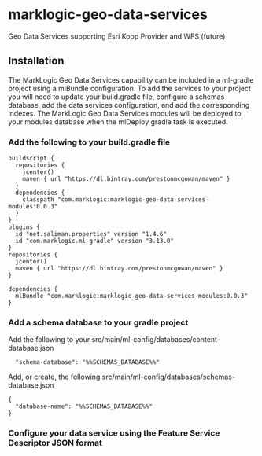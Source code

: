 # marklogic-geo-data-services

Geo Data Services supporting Esri Koop Provider and WFS (future)

## Installation

The MarkLogic Geo Data Services capability can be included in a ml-gradle project using a mlBundle configuration. To add the services to your project you will need to update your build.gradle file, configure a schemas database, add the data services configuration, and add the corresponding indexes. The MarkLogic Geo Data Services modules will be deployed to your modules database when the mlDeploy gradle task is executed.

### Add the following to your build.gradle file
```
buildscript {
  repositories {
    jcenter()
    maven { url "https://dl.bintray.com/prestonmcgowan/maven" }
  }
  dependencies {
    classpath "com.marklogic:marklogic-geo-data-services-modules:0.0.3"
  }
}
plugins {
  id "net.saliman.properties" version "1.4.6"
  id "com.marklogic.ml-gradle" version "3.13.0"
}
repositories {
  jcenter()
  maven { url "https://dl.bintray.com/prestonmcgowan/maven" }
}

dependencies {
  mlBundle "com.marklogic:marklogic-geo-data-services-modules:0.0.3"
}
```
### Add a schema database to your gradle project
Add the following to your src/main/ml-config/databases/content-database.json
```
  "schema-database": "%%SCHEMAS_DATABASE%%"
```
Add, or create,  the following src/main/ml-config/databases/schemas-database.json
```
{
  "database-name": "%%SCHEMAS_DATABASE%%"
}
```

### Configure your data service using the Feature Service Descriptor JSON format
